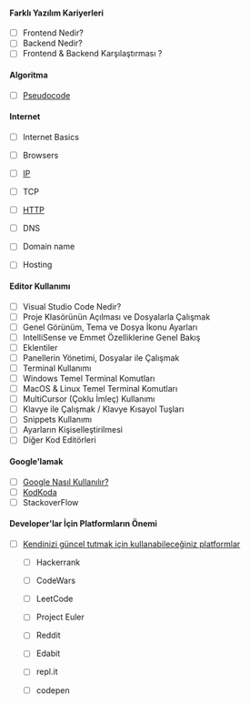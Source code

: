 
#### Farklı Yazılım Kariyerleri
- [ ] Frontend Nedir?
- [ ] Backend Nedir?
- [ ] Frontend & Backend Karşılaştırması ?

#### Algoritma
- [ ] [Pseudocode](pseudocode/)

#### Internet
- [ ] Internet Basics

- [ ] Browsers

- [ ] [IP](IP/)

- [ ] TCP

- [ ] [HTTP](http/)

- [ ] DNS

- [ ] Domain name

- [ ] Hosting

  

#### Editor Kullanımı

- [ ] Visual Studio Code Nedir?
- [ ] Proje Klasörünün Açılması ve Dosyalarla Çalışmak
- [ ] Genel Görünüm, Tema ve Dosya İkonu Ayarları
- [ ] IntelliSense ve Emmet Özelliklerine Genel Bakış
- [ ] Eklentiler
- [ ] Panellerin Yönetimi, Dosyalar ile Çalışmak
- [ ] Terminal Kullanımı
- [ ] Windows Temel Terminal Komutları
- [ ] MacOS & Linux Temel Terminal Komutları
- [ ] MultiCursor (Çoklu İmleç) Kullanımı
- [ ] Klavye ile Çalışmak / Klavye Kısayol Tuşları
- [ ] Snippets Kullanımı
- [ ] Ayarların Kişiselleştirilmesi
- [ ] Diğer Kod Editörleri

#### Google'lamak

- [ ] [Google Nasıl Kullanılır?](google/)
- [ ] [KodKoda](kodkoda/)
- [ ] StackoverFlow

#### Developer'lar İçin Platformların Önemi

- [ ] [Kendinizi güncel tutmak için kullanabileceğiniz platformlar](platformların-önemi/)

  - [ ] Hackerrank
  - [ ] CodeWars 
  - [ ] LeetCode 
  - [ ] Project Euler
  - [ ] Reddit
  - [ ] Edabit
  - [ ] repl.it
  - [ ] codepen

  

